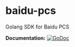 # baidu-pcs
Golang SDK for Baidu PCS 


**Documentation:** [![GoDoc](https://godoc.org/github.com/holys/baidu-pcs?status.svg)](https://godoc.org/github.com/holys/baidu-pcs)